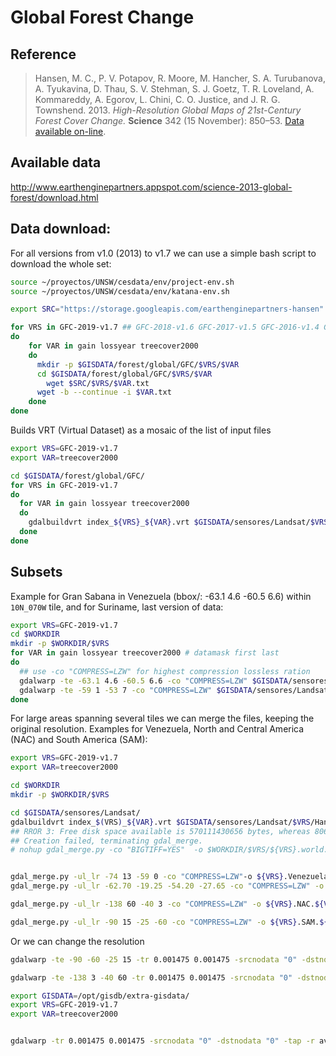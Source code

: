 # Global Forest Change

## Reference
> Hansen, M. C., P. V. Potapov, R. Moore, M. Hancher, S. A. Turubanova, A. Tyukavina, D. Thau, S. V. Stehman, S. J. Goetz, T. R. Loveland, A. Kommareddy, A. Egorov, L. Chini, C. O. Justice, and J. R. G. Townshend. 2013. *High-Resolution Global Maps of 21st-Century Forest Cover Change.* **Science** 342 (15 November): 850–53. [Data available on-line](http://earthenginepartners.appspot.com/science-2013-global-forest).


## Available data

http://www.earthenginepartners.appspot.com/science-2013-global-forest/download.html


## Data download:

For all versions from  v1.0 (2013) to v1.7 we can use a simple bash script to download the whole set:

```sh
source ~/proyectos/UNSW/cesdata/env/project-env.sh
source ~/proyectos/UNSW/cesdata/env/katana-env.sh

export SRC="https://storage.googleapis.com/earthenginepartners-hansen"

for VRS in GFC-2019-v1.7 ## GFC-2018-v1.6 GFC-2017-v1.5 GFC-2016-v1.4 GFC-2015-v1.3 GFC2015 GFC2014 GFC2013
do
    for VAR in gain lossyear treecover2000
    do
      mkdir -p $GISDATA/forest/global/GFC/$VRS/$VAR
      cd $GISDATA/forest/global/GFC/$VRS/$VAR
        wget $SRC/$VRS/$VAR.txt
      wget -b --continue -i $VAR.txt
    done
done
```


Builds VRT (Virtual Dataset) as a mosaic of the list of input files
```sh
export VRS=GFC-2019-v1.7
export VAR=treecover2000

cd $GISDATA/forest/global/GFC/
for VRS in GFC-2019-v1.7
do
  for VAR in gain lossyear treecover2000
  do
    gdalbuildvrt index_${VRS}_${VAR}.vrt $GISDATA/sensores/Landsat/$VRS/Hansen_${VRS}_${VAR}_*.tif
  done
done
```

## Subsets

Example for Gran Sabana in Venezuela (bbox/: -63.1 4.6 -60.5 6.6) within `10N_070W` tile, and for Suriname, last version of data:

```sh
export VRS=GFC-2019-v1.7
cd $WORKDIR
mkdir -p $WORKDIR/$VRS
for VAR in gain lossyear treecover2000 # datamask first last
do
  ## use -co "COMPRESS=LZW" for highest compression lossless ration
  gdalwarp -te -63.1 4.6 -60.5 6.6 -co "COMPRESS=LZW" $GISDATA/sensores/Landsat/index_${VRS}_${VAR}.vrt $WORKDIR/$VRS/${VRS}.GS.${VAR}.tif
  gdalwarp -te -59 1 -53 7 -co "COMPRESS=LZW" $GISDATA/sensores/Landsat/$VRS/Hansen_${VRS}_${VAR}_10N_060W.tif $WORKDIR/$VRS/${VRS}.Suriname.${VAR}.tif
done

```

For large areas spanning several tiles we can merge the files, keeping the original resolution. Examples for Venezuela, North and Central America (NAC) and South America (SAM):

```sh
export VRS=GFC-2019-v1.7
export VAR=treecover2000

cd $WORKDIR
mkdir -p $WORKDIR/$VRS

cd $GISDATA/sensores/Landsat/
gdalbuildvrt index_$(VRS)_${VAR}.vrt $GISDATA/sensores/Landsat/$VRS/Hansen_${VRS}_${VAR}_*.tif
## RROR 3: Free disk space available is 570111430656 bytes, whereas 806400000000 are at least necessary. You can disable this check by defining the CHECK_DISK_FREE_SPACE configuration option to FALSE.
## Creation failed, terminating gdal_merge.
# nohup gdal_merge.py -co "BIGTIFF=YES"  -o $WORKDIR/$VRS/${VRS}.world.${VAR}.tif $GISDATA/sensores/Landsat/$VRS/Hansen_${VRS}_${VAR}_*.tif &


gdal_merge.py -ul_lr -74 13 -59 0 -co "COMPRESS=LZW"-o ${VRS}.Venezuela.${VAR}.tif $GISDATA/sensores/Landsat/$VRS/Hansen_${VRS}_${VAR}_*N*W.tif
gdal_merge.py -ul_lr -62.70 -19.25 -54.20 -27.65 -co "COMPRESS=LZW" -o ${VRS}.Paraguay.${VAR}.tif $GISDATA/sensores/Landsat/$VRS/Hansen_${VRS}_${VAR}_*S*W.tif

gdal_merge.py -ul_lr -138 60 -40 3 -co "COMPRESS=LZW" -o ${VRS}.NAC.${VAR}.tif $GISDATA/sensores/Landsat/$VRS/Hansen_${VRS}_${VAR}_*N*W.tif

gdal_merge.py -ul_lr -90 15 -25 -60 -co "COMPRESS=LZW" -o ${VRS}.SAM.${VAR}.tif $GISDATA/sensores/Landsat/$VRS/Hansen_${VRS}_${VAR}_*W.tif
```

Or we can change the resolution
```sh
gdalwarp -te -90 -60 -25 15 -tr 0.001475 0.001475 -srcnodata "0" -dstnodata "0" -tap -r average $GISDATA/sensores/Landsat/$VRS/Hansen_${VRS}_${VAR}_*W.tif ${VRS}.SAM.${VAR}_500m.tif

gdalwarp -te -138 3 -40 60 -tr 0.001475 0.001475 -srcnodata "0" -dstnodata "0" -tap -r average $GISDATA/sensores/Landsat/$VRS/Hansen_${VRS}_${VAR}_*W.tif ${VRS}.NAC.${VAR}_500m.tif

export GISDATA=/opt/gisdb/extra-gisdata/
export VRS=GFC-2019-v1.7
export VAR=treecover2000


gdalwarp -tr 0.001475 0.001475 -srcnodata "0" -dstnodata "0" -tap -r average $GISDATA/sensores/Landsat/index_${VRS}_${VAR}.vrt  ${VRS}.world.${VAR}_500m.tif

```
